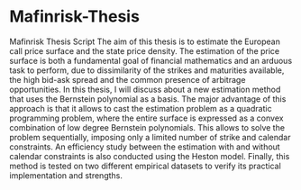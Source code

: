 # Mafinrisk-Thesis
Mafinrisk Thesis Script
The aim of this thesis is to estimate the European call price surface and the state price density.
The estimation of the price surface is both a fundamental goal of financial mathematics and
an arduous task to perform, due to dissimilarity of the strikes and maturities available, the
high bid-ask spread and the common presence of arbitrage opportunities. In this thesis, I will
discuss about a new estimation method that uses the Bernstein polynomial as a basis. The
major advantage of this approach is that it allows to cast the estimation problem as a quadratic
programming problem, where the entire surface is expressed as a convex combination of low
degree Bernstein polynomials. This allows to solve the problem sequentially, imposing only a
limited number of strike and calendar constraints. An efficiency study between the estimation
with and without calendar constraints is also conducted using the Heston model. Finally, this
method is tested on two different empirical datasets to verify its practical implementation and
strengths.
